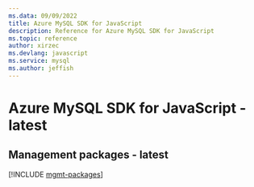 ```yaml
---
ms.data: 09/09/2022
title: Azure MySQL SDK for JavaScript
description: Reference for Azure MySQL SDK for JavaScript
ms.topic: reference
author: xirzec
ms.devlang: javascript
ms.service: mysql
ms.author: jeffish
---
```

# Azure MySQL SDK for JavaScript - latest

## Management packages - latest
[!INCLUDE [mgmt-packages](mysql-mgmt-index.md)]